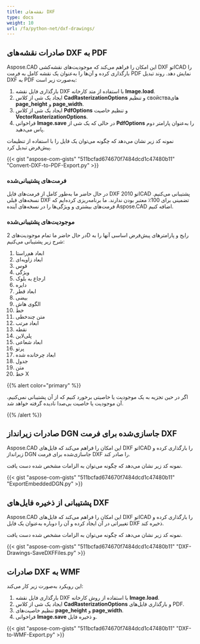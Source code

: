 ```yaml
---
title: نقشه‌های DXF
type: docs
weight: 10
url: /fa/python-net/dxf-drawings/
---
```


## **صادرات نقشه‌های DXF به PDF**

Aspose.CAD این امکان را فراهم می‌کند که موجودیت‌های نقشه‌کشی DXF اتوCAD را بارگذاری کرده و آن‌ها را به‌عنوان یک نقشه‌ کامل به فرمت PDF نمایش دهد. روند تبدیل DXF به PDF به‌صورت زیر است:

1. بارگذاری فایل نقشه DXF با استفاده از متد کارخانه **Image.load**.
1. ایجاد یک شی از کلاس **CadRasterizationOptions** و تنظیم свойства‌های **page_height** و **page_width**.
1. ایجاد یک شی از کلاس **PdfOptions** و تنظیم خاصیت **VectorRasterizationOptions**.
1. فراخوانی **Image.save** در حالی که یک شی از **PdfOptions** را به‌عنوان پارامتر دوم پاس می‌دهید.

نمونه کد زیر نشان می‌دهد که چگونه می‌توان یک فایل را با استفاده از تنظیمات پیش‌فرض تبدیل کرد.

{{< gist "aspose-com-gists" "511bcfad674670f7484dcd1c47480b11" "Convert-DXF-to-PDF-Export.py" >}}

### **فرمت‌های پشتیبانی‌شده**

در حال حاضر ما به‌طور کامل از فرمت‌های فایل DXF 2010 اتوCAD پشتیبانی می‌کنیم. نسخه‌های قبلی DXF تضمینی برای 100٪ معتبر بودن ندارند. ما برنامه‌ریزی کرده‌ایم که فرمت‌های بیشتری و ویژگی‌ها را در نسخه‌های آینده Aspose.CAD اضافه کنیم.

### **موجودیت‌های پشتیبانی‌شده**

در حال حاضر ما تمام موجودیت‌های 2D رایج و پارامترهای پیش‌فرض اساسی آنها را به شرح زیر پشتیبانی می‌کنیم:

1. ابعاد هم‌راستا
1. ابعاد زاویه‌ای
1. قوس
1. ویژگی
1. ارجاع به بلوک
1. دایره
1. ابعاد قطر
1. بیضی
1. الگوی هاش
1. خط
1. متن چندخطی
1. ابعاد مرتب
1. نقطه
1. پلی‌لاین
1. ابعاد شعاعی
1. پرتو
1. ابعاد چرخانده شده
1. جدول
1. متن
1. خط X

{{% alert color="primary" %}}

اگر در حین تجزیه به یک موجودیت یا خاصیتی برخورد کنیم که از آن پشتیبانی نمی‌کنیم، آن موجودیت یا خاصیت بی‌صدا نادیده گرفته خواهد شد.

{{% /alert %}}

## **صادرات زیرانداز DGN جاسازی‌شده برای فرمت DXF**

Aspose.CAD این امکان را فراهم می‌کند که فایل‌های DXF اتوCAD را بارگذاری کرده و زیرانداز DGN جاسازی‌شده برای فرمت DXF را صادر کند.

نمونه کد زیر نشان می‌دهد که چگونه می‌توان به الزامات مشخص شده دست یافت.

{{< gist "aspose-com-gists" "511bcfad674670f7484dcd1c47480b11" "ExportEmbeddedDGN.py" >}}

## **پشتیبانی از ذخیره فایل‌های DXF**

Aspose.CAD این امکان را فراهم می‌کند که فایل‌های DXF اتوCAD را بارگذاری کرده و تغییراتی در آن ایجاد کرده و آن را دوباره به‌عنوان یک فایل DXF ذخیره کند.

نمونه کد زیر نشان می‌دهد که چگونه می‌توان به الزامات مشخص شده دست یافت.

{{< gist "aspose-com-gists" "511bcfad674670f7484dcd1c47480b11" "DXF-Drawings-SaveDXFFiles.py" >}}

## **صادرات DXF به WMF**

این رویکرد به‌صورت زیر کار می‌کند:

1. بارگذاری فایل نقشه DXF با استفاده از روش کارخانه **Image.load**.
1. ایجاد یک شی از کلاس **CadRasterizationOptions** و بارگذاری فایل‌های PDF.
1. تنظیم خاصیت‌های **page_height** و **page_width**.
1. فراخوانی **Image.save** و ذخیره فایل.

{{< gist "aspose-com-gists" "511bcfad674670f7484dcd1c47480b11" "DXF-to-WMF-Export.py" >}}
